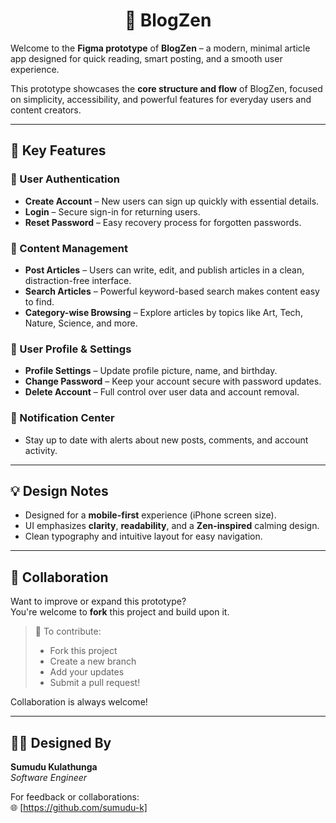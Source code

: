 <h1 align="center">📘 BlogZen</h1>

Welcome to the **Figma prototype** of **BlogZen** – a modern, minimal article app designed for quick reading, smart posting, and a smooth user experience.

This prototype showcases the **core structure and flow** of BlogZen, focused on simplicity, accessibility, and powerful features for everyday users and content creators.

---

## 🚀 Key Features

### 🔐 User Authentication

- **Create Account** – New users can sign up quickly with essential details.
- **Login** – Secure sign-in for returning users.
- **Reset Password** – Easy recovery process for forgotten passwords.

### 📝 Content Management

- **Post Articles** – Users can write, edit, and publish articles in a clean, distraction-free interface.
- **Search Articles** – Powerful keyword-based search makes content easy to find.
- **Category-wise Browsing** – Explore articles by topics like Art, Tech, Nature, Science, and more.

### 👤 User Profile & Settings

- **Profile Settings** – Update profile picture, name, and birthday.
- **Change Password** – Keep your account secure with password updates.
- **Delete Account** – Full control over user data and account removal.

### 🔔 Notification Center

- Stay up to date with alerts about new posts, comments, and account activity.

---

## 💡 Design Notes

- Designed for a **mobile-first** experience (iPhone screen size).
- UI emphasizes **clarity**, **readability**, and a **Zen-inspired** calming design.
- Clean typography and intuitive layout for easy navigation.

---

## 🤝 Collaboration

Want to improve or expand this prototype?  
You're welcome to **fork** this project and build upon it.

> 📎 To contribute:
>
> - Fork this project
> - Create a new branch
> - Add your updates
> - Submit a pull request!

Collaboration is always welcome!

---

## 🧑‍🎨 Designed By

**Sumudu Kulathunga**  
_Software Engineer_

For feedback or collaborations:  
🌐 [https://github.com/sumudu-k]
